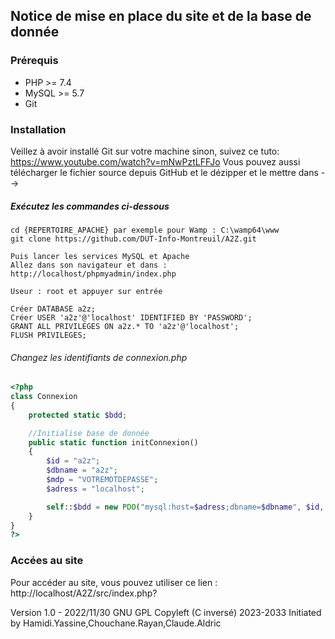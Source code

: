 ##  Notice de mise en place du site et de la base de donnée
### Prérequis

* PHP >= 7.4
* MySQL >= 5.7
* Git

### Installation
Veillez à avoir installé Git sur votre machine sinon, suivez ce tuto: https://www.youtube.com/watch?v=mNwPztLFFJo
Vous pouvez aussi télécharger le fichier source depuis GitHub  et le dézipper  et le mettre dans -->

##### Exécutez les commandes ci-dessous
```
cd {REPERTOIRE_APACHE} par exemple pour Wamp : C:\wamp64\www
git clone https://github.com/DUT-Info-Montreuil/A2Z.git

Puis lancer les services MySQL et Apache
Allez dans son navigateur et dans : http://localhost/phpmyadmin/index.php

Useur : root et appuyer sur entrée

Créer DATABASE a2z;
Créer USER 'a2z'@'localhost' IDENTIFIED BY 'PASSWORD'; 
GRANT ALL PRIVILEGES ON a2z.* TO 'a2z'@'localhost';
FLUSH PRIVILEGES;

```
###### Changez les identifiants de connexion.php
```php
<?php
class Connexion
{
    protected static $bdd;

    //Initialise base de donnée
    public static function initConnexion()
    {
        $id = "a2z";
        $dbname = "a2z";
        $mdp = "VOTREMOTDEPASSE";
        $adress = "localhost";

        self::$bdd = new PDO("mysql:host=$adress;dbname=$dbname", $id, $mdp);
    }
}
?>
```
### Accées au site

Pour accéder au site, vous pouvez utiliser ce lien :
http://localhost/A2Z/src/index.php?

Version 1.0 - 2022/11/30
GNU GPL  Copyleft (C inversé) 2023-2033
Initiated by Hamidi.Yassine,Chouchane.Rayan,Claude.Aldric